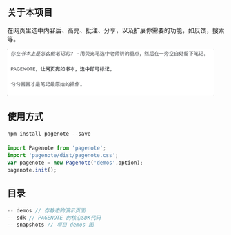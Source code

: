 ## 关于本项目
在网页里选中内容后、高亮、批注、分享，以及扩展你需要的功能，如反馈，搜索等。

![demo](./snapshots/pagenote.gif)

## 使用方式
```javascript
npm install pagenote --save

import Pagenote from 'pagenote';
import 'pagenote/dist/pagenote.css';
var pagenote = new Pagenote('demos',option);
pagenote.init();
```

## 目录
```javascript
-- demos // 存静态的演示页面
-- sdk // PAGENOTE 的核心SDK代码
-- snapshots // 项目 demos 图
```
